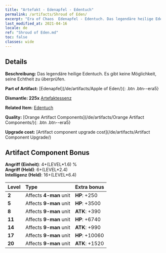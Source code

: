 ```yaml
---
title: "Artefakt - Edenapfel - Edentuch"
permalink: /artifacts/Shroud of Eden/
excerpt: "Era of Chaos  Edenapfel - Edentuch. Das legendäre heilige Edentuch. Es gibt keine Möglichkeit, seine Echtheit zu überprüfen."
last_modified_at: 2021-04-16
locale: de
ref: "Shroud of Eden.md"
toc: false
classes: wide
---
```




## Details

 **Beschreibung:** Das legendäre heilige Edentuch. Es gibt keine Möglichkeit, seine Echtheit zu überprüfen.

 **Part of Artifact:** [Edenapfel](/de/artifacts/Apple of Eden/){: .btn .btn--era5}

 **Dismantle: 225x** [Artefaktessenz](/de/Items/con_905/)

 **Related Item**: [Edentuch](/de/Items/art_187/)

 **Quality:** [Orange Artifact Components](/de/artifacts/Orange Artifact Components/){: .btn .btn--era5}

 **Upgrade cost:** [Artifact component upgrade cost](/de/artifacts/Artifact Component Upgrade/)

## Artifact Component Bonus

  **Angriff (Einheit)**: 4+(LEVEL\*1.6) %<br/>**Angriff (Held)**: 6+(LEVEL\*2.4)<br/>**Intelligenz (Held)**: 16+(LEVEL\*6.4)

  |  Level  | Type |    Extra bonus  | 
  |:--------|:-----|:----------------| 
  | **2** | Affects **4-man** unit | **HP**: +250 | 
  | **5** | Affects **9-man** unit | **HP**: +3500 | 
  | **8** | Affects **9-man** unit | **ATK**: +390 | 
  | **11** | Affects **9-man** unit | **HP**: +6740 | 
  | **14** | Affects **9-man** unit | **ATK**: +990 | 
  | **17** | Affects **9-man** unit | **HP**: +10060 | 
  | **20** | Affects **9-man** unit | **ATK**: +1520 | 
